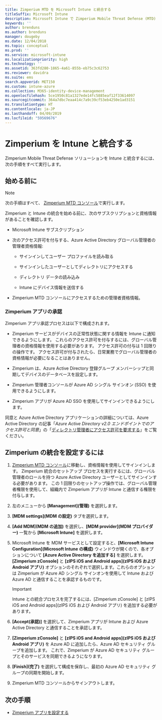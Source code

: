 ```yaml
---
title: Zimperium MTD を Microsoft Intune と統合する
titleSuffix: Microsoft Intune
description: Microsoft Intune で Zimperium Mobile Threat Defense (MTD) ソリューションをセットアップし、モバイル デバイスから会社のリソースへのアクセスを制御する方法。
keywords: ''
author: brenduns
ms.author: brenduns
manager: dougeby
ms.date: 12/04/2018
ms.topic: conceptual
ms.prod: ''
ms.service: microsoft-intune
ms.localizationpriority: high
ms.technology: ''
ms.assetid: 363fd280-1865-4a61-855b-eb75c3c62753
ms.reviewer: davidra
ms.suite: ems
search.appverid: MET150
ms.custom: intune-azure
ms.collection: M365-identity-device-management
ms.openlocfilehash: 5ce1950c81a1327ede14fc5885eaf12f33614097
ms.sourcegitcommit: 364a7dbc7eaa414c7a9c39cf53eb4250e1ad3151
ms.translationtype: HT
ms.contentlocale: ja-JP
ms.lasthandoff: 04/09/2019
ms.locfileid: "59569676"
---
```

# <a name="integrate-zimperium-with-intune"></a>Zimperium を Intune と統合する

Zimperium Mobile Threat Defense ソリューションを Intune と統合するには、次の手順をすべて実行します。

## <a name="before-you-begin"></a>始める前に

> [!NOTE]
> 次の手順はすべて、 [Zimperium MTD コンソール](https://sso.zimperium.com/signon/aad/)で実行します。

Zimperium と Intune の統合を始める前に、次のサブスクリプションと資格情報があることを確認します。

-   Microsoft Intune サブスクリプション

-   次のアクセス許可を付与する、Azure Active Directory グローバル管理者の管理者資格情報:

    -   サインインしてユーザー プロファイルを読み取る

    -   サインインしたユーザーとしてディレクトリにアクセスする

    -   ディレクトリ データの読み込み

    -   Intune にデバイス情報を送信する

-   Zimperium MTD コンソールにアクセスするための管理者資格情報。

### <a name="zimperium-app-authorization"></a>Zimperium アプリの承認

Zimperium アプリ承認プロセスは以下で構成されます。

-   Zimperium サービスがデバイスの正常性状態に関する情報を Intune に通知できるようにします。 これらのアクセス許可を付与するには、グローバル管理者の資格情報を使用する必要があります。 アクセス許可の付与は 1 回限りの操作です。 アクセス許可が付与されたら、日常業務でグローバル管理者の資格情報が必要になることはありません。

-   Zimperium は、Azure Active Directory 登録グループ メンバーシップと同期してデバイスのデータベースを設定します。

-   Zimperium 管理者コンソールが Azure AD シングル サインオン (SSO) を使用できるようにします。

-   Zimperium アプリが Azure AD SSO を使用してサインインできるようにします。

同意と Azure Active Directory アプリケーションの詳細については、Azure Active Directory の記事「*Azure Active Directory v2.0 エンドポイントでのアクセス許可と同意*」の「[ディレクトリ管理者にアクセス許可を要求する](https://docs.microsoft.com/azure/active-directory/develop/v2-permissions-and-consent#request-the-permissions-from-a-directory-admin)」をご覧ください。


## <a name="to-set-up-zimperium-integration"></a>Zimperium の統合を設定するには

1.  [Zimperium MTD コンソール](https://sso.zimperium.com/signon/aad/)に移動し、資格情報を使用してサインインします。 Zimperium 統合のセットアップ プロセスを実行するには、グローバル管理者のロールを持つ Azure Active Directory ユーザーとしてサインインする必要があります。 この 1 回限りのセットアップ操作では、グローバル管理者権限を使用して、組織内で Zimperium アプリが Intune と通信する権限を付与します。 

2.  左のメニューから **[Management]\(管理\)** を選択します。

3.  **[MDM settings]\(MDM の設定\)** タブを選択します。

4.  **[Add MDM]\(MDM の追加\)** を選択し、**[MDM provider]\(MDM プロバイダー\)** 一覧から **[Microsoft Intune]** を選択します。

5.  Microsoft Intune を MDM サービスとして設定すると、**[Microsoft Intune Configuration]\(Microsoft Intune の構成\)** ウィンドウが開くので、各オプションについて **[Azure Active Directory を追加する]** を選択します。**[Zimperium zConsole]** と **[zIPS iOS and Android apps]\(zIPS iOS および Android アプリ\)** オプションのそれぞれで選択します。これらのオプションは Zimperium が Azure AD シングル サインオンを使用して Intune および Azure AD と通信することを承認するものです。

    > [!IMPORTANT]  
    > Intune との統合プロセスを完了するには、[Zimperium zConsole] と [zIPS iOS and Android apps]\(zIPS iOS および Android アプリ\) を追加する必要があります。

6.  **[Accept\(承認\)]** を選択して、Zimperium アプリが Intune および Azure Active Directory と通信することを承認します。

7.  **[Zimperium zConsole]** と **[zIPS iOS and Android apps]\(zIPS iOS および Android アプリ\)** を Azure AD に追加したら、Azure AD セキュリティ グループを追加します。 これで、Zimperium が Azure AD セキュリティ グループとそのサービスを同期できるようになります。

8.  **[Finish]\(完了\)** を選択して構成を保存し、最初の Azure AD セキュリティ グループの同期を開始します。

9.  Zimperium MTD コンソールからサインアウトします。

## <a name="next-steps"></a>次の手順

-   [Zimperium アプリを設定する](mtd-apps-ios-app-configuration-policy-add-assign.md)
